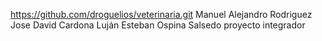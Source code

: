 https://github.com/droguelios/veterinaria.git
Manuel Alejandro Rodriguez
Jose David Cardona Luján 
Esteban Ospina Salsedo 
proyecto integrador
